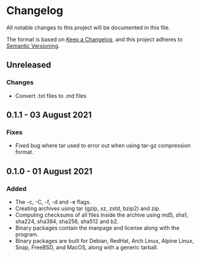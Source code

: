 # Changelog

All notable changes to this project will be documented in this file.

The format is based on [Keep a Changelog](https://keepachangelog.com/en/1.0.0/), and this project adheres to [Semantic Versioning](https://semver.org/spec/v2.0.0.html).

## Unreleased

### Changes

- Convert .txt files to .md files

## 0.1.1 - 03 August 2021

### Fixes

- Fixed bug where tar used to error out when using tar-gz compression format.

## 0.1.0 - 01 August 2021

### Added

- The -c, -C, -f, -d and -e flags.
- Creating archives using tar (gzip, xz, zstd, bzip2) and zip.
- Computing checksums of all files inside the archive using md5, sha1, sha224, sha384, sha256, sha512 and b2.
- Binary packages contain the manpage and license along with the program.
- Binary packages are built for Debian, RedHat, Arch Linux, Alpine Linux, Snap, FreeBSD, and MacOS, along with a generic tarball.
